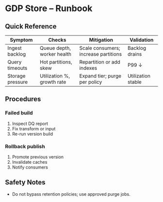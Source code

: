 # GDP Store – Runbook

## Quick Reference
| Symptom | Checks | Mitigation | Validation |
|---|---|---|---|
| Ingest backlog | Queue depth, worker health | Scale consumers; increase partitions | Backlog drains |
| Query timeouts | Hot partitions, skew | Repartition or add indexes | P99 ↓ |
| Storage pressure | Utilization %, growth rate | Expand tier; purge per policy | Utilization stable |

## Procedures
### Failed build
1. Inspect DQ report
2. Fix transform or input
3. Re-run version build

### Rollback publish
1. Promote previous version
2. Invalidate caches
3. Notify consumers

## Safety Notes
- Do not bypass retention policies; use approved purge jobs.
